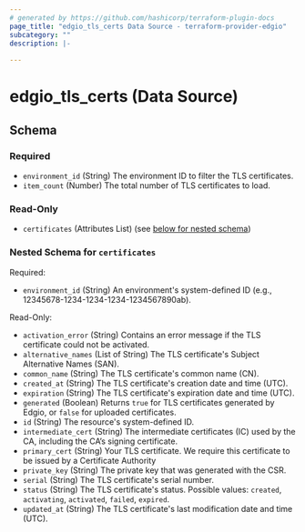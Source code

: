 ```yaml
---
# generated by https://github.com/hashicorp/terraform-plugin-docs
page_title: "edgio_tls_certs Data Source - terraform-provider-edgio"
subcategory: ""
description: |-
  
---
```


# edgio_tls_certs (Data Source)





<!-- schema generated by tfplugindocs -->
## Schema

### Required

- `environment_id` (String) The environment ID to filter the TLS certificates.
- `item_count` (Number) The total number of TLS certificates to load.

### Read-Only

- `certificates` (Attributes List) (see [below for nested schema](#nestedatt--certificates))

<a id="nestedatt--certificates"></a>
### Nested Schema for `certificates`

Required:

- `environment_id` (String) An environment's system-defined ID (e.g., 12345678-1234-1234-1234-1234567890ab).

Read-Only:

- `activation_error` (String) Contains an error message if the TLS certificate could not be activated.
- `alternative_names` (List of String) The TLS certificate's Subject Alternative Names (SAN).
- `common_name` (String) The TLS certificate's common name (CN).
- `created_at` (String) The TLS certificate's creation date and time (UTC).
- `expiration` (String) The TLS certificate's expiration date and time (UTC).
- `generated` (Boolean) Returns `true` for TLS certificates generated by Edgio, or `false` for uploaded certificates.
- `id` (String) The resource's system-defined ID.
- `intermediate_cert` (String) The intermediate certificates (IC) used by the CA, including the CA’s signing certificate.
- `primary_cert` (String) Your TLS certificate. We require this certificate to be issued by a Certificate Authority
- `private_key` (String) The private key that was generated with the CSR.
- `serial` (String) The TLS certificate's serial number.
- `status` (String) The TLS certificate's status. Possible values: `created`, `activating`, `activated`, `failed`, `expired`.
- `updated_at` (String) The TLS certificate's last modification date and time (UTC).
